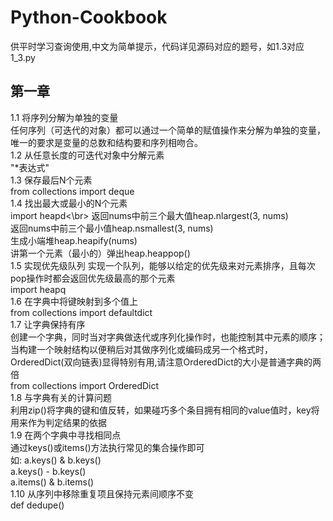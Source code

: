 # Python-Cookbook
供平时学习查询使用,中文为简单提示，代码详见源码对应的题号，如1.3对应1_3.py
## 第一章
1.1 将序列分解为单独的变量</br>
任何序列（可迭代的对象）都可以通过一个简单的赋值操作来分解为单独的变量，唯一的要求是变量的总数和结构要和序列相吻合。</br>
1.2 从任意长度的可迭代对象中分解元素</br>
"\*表达式"</br>
1.3 保存最后N个元素</br>
from collections import deque</br>
1.4 找出最大或最小的N个元素</br>
import heapd<\br>
返回nums中前三个最大值heap.nlargest(3, nums)</br>
返回nums中前三个最小值heap.nsmallest(3, nums)</br>
生成小端堆heap.heapify(nums)</br>
讲第一个元素（最小的）弹出heap.heappop()</br>
1.5 实现优先级队列
实现一个队列，能够以给定的优先级来对元素排序，且每次pop操作时都会返回优先级最高的那个元素</br>
import heapq</br>
1.6 在字典中将键映射到多个值上</br>
from collections import defaultdict</br>
1.7 让字典保持有序</br>
创建一个字典，同时当对字典做迭代或序列化操作时，也能控制其中元素的顺序；当构建一个映射结构以便稍后对其做序列化或编码成另一个格式时，OrderedDict(双向链表)显得特别有用,请注意OrderedDict的大小是普通字典的两倍</br>
from collections import OrderedDict</br>
1.8 与字典有关的计算问题</br>
利用zip()将字典的键和值反转，如果碰巧多个条目拥有相同的value值时，key将用来作为判定结果的依据</br>
1.9 在两个字典中寻找相同点</br>
通过keys()或items()方法执行常见的集合操作即可</br>
如: a.keys() & b.keys()</br>
    a.keys() - b.keys()</br>
    a.items() & b.items()</br>
1.10 从序列中移除重复项且保持元素间顺序不变</br>
def dedupe()</br>
